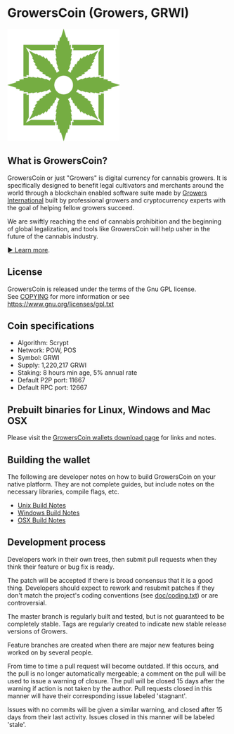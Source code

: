 
GrowersCoin (Growers, GRWI)
===========================

![GrowersCoin](doc/growerscoin_logo_256x256.png)


What is GrowersCoin?
--------------------

GrowersCoin or just "Growers" is digital currency for cannabis growers.
It is specifically designed to benefit legal cultivators and merchants around the world through a blockchain enabled
software suite made by [Growers International](https://grwi.io/about) built by professional growers and
cryptocurrency experts with the goal of helping fellow growers succeed.

We are swiftly reaching the end of cannabis prohibition and the beginning of global
legalization, and tools like GrowersCoin will help usher in the future of the cannabis industry.

[► Learn more](https://grwi.io/about).

License
-------

GrowersCoin is released under the terms of the Gnu GPL license.  
See [COPYING](COPYING) for more information or see https://www.gnu.org/licenses/gpl.txt

Coin specifications
-------------------

* Algorithm: Scrypt
* Network: POW, POS
* Symbol: GRWI
* Supply: 1,220,217 GRWI
* Staking: 8 hours min age, 5% annual rate
* Default P2P port: 11667
* Default RPC port: 12667

Prebuilt binaries for Linux, Windows and Mac OSX
------------------------------------------------

Please visit the [GrowersCoin wallets download page](https://grwi.io/wallet) for links and notes.

Building the wallet
-------------------

The following are developer notes on how to build GrowersCoin on your native platform.
They are not complete guides, but include notes on the necessary libraries, compile flags, etc.

* [Unix Build Notes](doc/build-unix.md)
* [Windows Build Notes](doc/build-msw.md)
* [OSX Build Notes](doc/build-osx.md)

Development process
-------------------

Developers work in their own trees, then submit pull requests when
they think their feature or bug fix is ready.

The patch will be accepted if there is broad consensus that it is a
good thing.  Developers should expect to rework and resubmit patches
if they don't match the project's coding conventions
(see [doc/coding.txt](doc/coding.txt)) or are controversial.

The master branch is regularly built and tested, but is not guaranteed
to be completely stable. Tags are regularly created to indicate new
stable release versions of Growers.

Feature branches are created when there are major new features being
worked on by several people.

From time to time a pull request will become outdated. If this occurs, and
the pull is no longer automatically mergeable; a comment on the pull will
be used to issue a warning of closure. The pull will be closed 15 days
after the warning if action is not taken by the author. Pull requests closed
in this manner will have their corresponding issue labeled 'stagnant'.

Issues with no commits will be given a similar warning, and closed after
15 days from their last activity. Issues closed in this manner will be 
labeled 'stale'.
